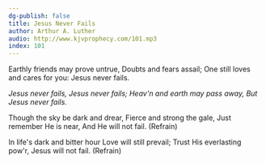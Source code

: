 ```yaml
---
dg-publish: false
title: Jesus Never Fails
author: Arthur A. Luther
audio: http://www.kjvprophecy.com/101.mp3
index: 101
---
```


Earthly friends may prove untrue,
Doubts and fears assail;
One still loves and cares for you:
Jesus never fails.

*Jesus never fails,
Jesus never fails;
Heav'n and earth may pass away,
But Jesus never fails.*

Though the sky be dark and drear,
Fierce and strong the gale,
Just remember He is near,
And He will not fail. (Refrain)

In life's dark and bitter hour
Love will still prevail;
Trust His everlasting pow'r,
Jesus will not fail. (Refrain)